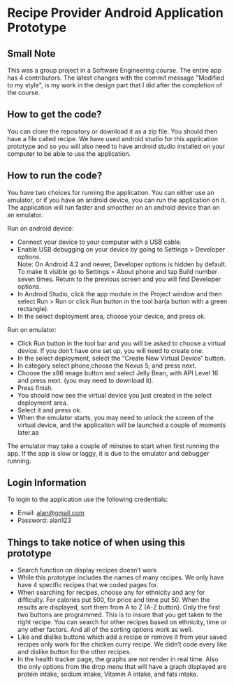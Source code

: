 Recipe Provider Android Application Prototype
==========

Small Note
-----------
This was a group project in a Software Engineering course. The entire app has 4 contributors. The latest changes with the commit message "Modified to my style", is my work in the design part that I did after the completion of the course. 

How to get the code?
-----------
You can clone the repository or download it as a zip file. You should then have a file called recipe. We have used android studio for this application prototype and so you will also need to have android studio installed on your computer to be able to use the application. 

How to run the code?
-----------
You have two choices for running the application. You can either use an emulator, or if you have an android device, you can run the application on it.  
The application will run faster and smoother on an android device than on an emulator.

Run on android device:  
* Connect your device to your computer with a USB cable.
* Enable USB debugging on your device by going to Settings > Developer options.  
Note: On Android 4.2 and newer, Developer options is hidden by default. To make it visible go to Settings > About phone and tap Build number seven times. Return to the previous screen and you will find Developer options.
* In Android Studio, click the app module in the Project window and then select Run > Run or click Run button in the tool bar(a button with a green rectangle).
* In the select deployment area, choose your device, and press ok.  

Run on emulator:
* Click Run button in the tool bar and you will be asked to choose a virtual device. If you don’t have one set up, you will need to create one.  
* In the select deployment, select the “Create New Virtual Device” button.  
* In category select phone,choose the Nexus 5, and press next.  
* Choose the x86 image button and select Jelly Bean, with API Level 16 and press next. (you may need to download it).
* Press finish.  
* You should now see the virtual device you just created in the select deployment area.  
* Select it and press ok. 
* When the emulator starts, you may need to unlock the screen of the virtual device, and the application will be launched a couple of moments later.aa

The emulator may take a couple of minutes to start when first running the app. If the app is slow or laggy, it is due to the emulator and debugger running.  

Login Information
-----------
To login to the application use the following credentials:  
* Email: alan@gmail.com  
* Password: alan123  

Things to take notice of when using this prototype
-----------
* Search function on display recipes doesn’t work
* While this prototype includes the names of many recipes. We only have have 4 specific recipes that we coded pages for.
* When searching for recipes, choose any for ethnicity and any for difficulty. For calories put 500, for price and time put 50. When the results are displayed, sort them from A to Z (A-Z button). Only the first two buttons are programmed. This is to insure that you get taken to the right recipe. You can search for other recipes based on ethnicity, time or any other factors. And all of the sorting options work as well. 
* Like and dislike buttons which add a recipe or remove it from your saved recipes only work for the chicken curry recipe. We didn’t code every like and dislike button for the other recipes.
* In the health tracker page, the graphs are not render in real time. Also the only options from the drop menu that will have a graph displayed are protein intake, sodium intake, Vitamin A intake, and fats intake. 





